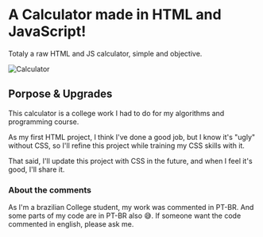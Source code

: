 # A Calculator made in HTML and JavaScript!
Totaly a raw HTML and JS calculator, simple and objective.

![Calculator](https://github.com/MatheusLeffa/desktop-tutorial/blob/main/img/Calculator.PNG?raw=true)

## Porpose & Upgrades
This calculator is a college work I had to do for my algorithms and programming course.

As my first HTML project, I think I've done a good job, but I know it's "ugly" without CSS, so I'll refine this project while training my CSS skills with it.

That said, I'll update this project with CSS in the future, and when I feel it's good, I'll share it.

### About the comments
As I'm a brazilian College student, my work was commented in PT-BR. And some parts of my code are in PT-BR also 😅. If someone want the code commented in english, please ask me. 
